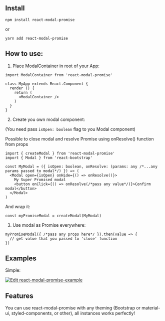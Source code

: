 ## Install
```
npm install react-modal-promise
```
or
```
yarn add react-modal-promise
```

## How to use:

1. Place ModalContainer in root of your App:

```tsx
import ModalContainer from 'react-modal-promise'

class MyApp extends React.Component {
  render () {
    return (
      <ModalContainer />
    )
  }
}
```

2. Create you own modal component:

(You need pass ```isOpen: boolean``` flag to you Modal component)

Possible to close modal and resolve Promise using onResolve() function from props

```tsx
import { createModal } from 'react-modal-promise'
import { Modal } from 'react-bootstrap'

const MyModal = ({ isOpen: boolean, onResolve: (params: any /*...any params passed to modal*/) }) => (
  <Modal open={isOpen} onHide={() => onResolve()}>
    My Super Promised modal
    <button onClick={() => onResolve(/*pass any value*/)}>Confirm modal</button>
  </Modal>
)
```

And wrap it:

```tsx
const myPromiseModal = createModal(MyModal)

```

3. Use modal as Promise everywhere:

```tsx
myPromiseModal({ /*pass any props here*/ }).then(value => {
  // get value that you passed to 'close' function
})
```

## Examples

Simple:

[![Edit react-modal-promise-example](https://codesandbox.io/static/img/play-codesandbox.svg)](https://codesandbox.io/s/patient-water-l761w?fontsize=14&hidenavigation=1&theme=dark)

## Features

You can use react-modal-promise with any theming (Bootstrap or material-ui, styled-components, or other), all instances works perfectly!


